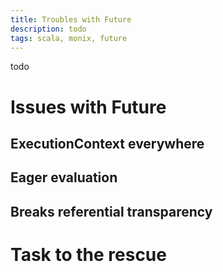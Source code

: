 ```yaml
---
title: Troubles with Future
description: todo
tags: scala, monix, future
---
```


todo

# Issues with Future
## ExecutionContext everywhere
## Eager evaluation
## Breaks referential transparency

# Task to the rescue

